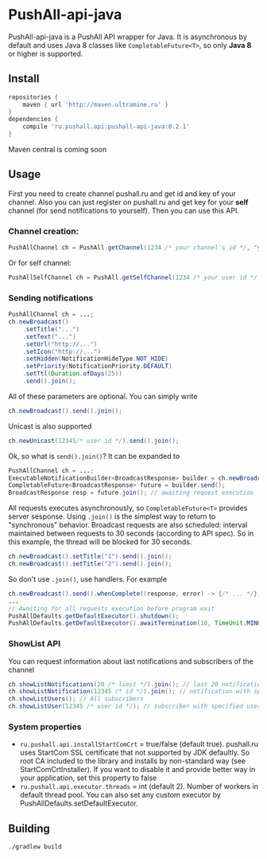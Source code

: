 # PushAll-api-java
PushAll-api-java is a PushAll API wrapper for Java. It is asynchronous by default and uses Java 8
 classes like `CompletableFuture<T>`, so only **Java 8** or higher is supported.

## Install
```gradle
repositories {
	maven { url 'http://maven.ultramine.ru' }
}
dependencies {
	compile 'ru.pushall.api:pushall-api-java:0.2.1'
}
```
Maven central is coming soon

## Usage
First you need to create channel pushall.ru and get id and key of your channel. Also you can just register
 on pushall.ru and get key for your **self** channel (for send notifications to yourself). Then you can use
 this API.

### Channel creation:
```java
PushAllChannel ch = PushAll.getChannel(1234 /* your channel's id */, "your channel's key");
```
Or for self channel:
```java
PushAllSelfChannel ch = PushAll.getSelfChannel(1234 /* your user id */, "your self key");
```

### Sending notifications
```java
PushAllChannel ch = ...;
ch.newBroadcast()
	.setTitle("...")
	.setText("...")
	.setUrl("http://...")
	.setIcon("http://...")
	.setHidden(NotificationHideType.NOT_HIDE)
	.setPriority(NotificationPriority.DEFAULT)
	.setTtl(Duration.ofDays(25))
	.send().join();
```
All of these parameters are optional. You can simply write
```java
ch.newBroadcast().send().join();
```
Unicast is also supported
```java
ch.newUnicast(12345/* user id */).send().join();
```
Ok, so what is `send().join()`? It can be expanded to
```java
PushAllChannel ch = ...;
ExecutableNotificationBuilder<BroadcastResponse> builder = ch.newBroadcast();
CompletableFuture<BroadcastResponse> future = builder.send();
BroadcastResponse resp = future.join(); // awaiting request execution
```
All requests executes asynchronously, so `CompletableFuture<T>` provides server sesponse.
 Using `.join()` is the simplest way to return to "synchronous" behavior. Broadcast requests are also
 scheduled: interval maintained between requests to 30 seconds (according to API spec).
 So in this example, the thread will be blocked for 30 seconds.
```java
ch.newBroadcast().setTitle("1").send().join();
ch.newBroadcast().setTitle("2").send().join();
```
So don't use `.join()`, use handlers. For example
```java
ch.newBroadcast().send().whenComplete((response, error) -> {/* ... */});
...
// Awaiting for all requests execution before program exit
PushAllDefaults.getDefaultExecutor().shutdown();
PushAllDefaults.getDefaultExecutor().awaitTermination(10, TimeUnit.MINUTES);
```

### ShowList API
You can request information about last notifications and subscribers of the channel
```java
ch.showListNotifications(20 /* limit */).join(); // last 20 notifications
ch.showListNotification(12345 /* id */).join(); // notification with specified id
ch.showListUsers(); // All subscribers
ch.showListUser(12345 /* user id */); // subscriber with specified user id
```

### System properties
* `ru.pushall.api.installStartComCrt` = true/false (default true). pushall.ru uses StartCom SSL certificate
 that not supported by JDK defaultly. So root CA included to the library and installs by non-standard way
 (see StartComCrtInstaller). If you want to disable it and provide better way in your application, set this
 property to false
* `ru.pushall.api.executor.threads` = int (default 2). Number of workers in default thread pool. You
 can also set any custom executor by PushAllDefaults.setDefaultExecutor.

## Building
```shell
./gradlew build
```